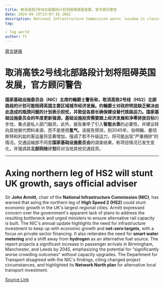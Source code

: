 ```yaml
---
title: 取消高铁2号线北部路段计划将阻碍英国发展，官方顾问警告
date: 2024-05-15T23:07:16.106Z
description: National Infrastructure Commission warns ‘window is closing’ for ministers to ensure alternative rail capacity is built
tag: 

- Tag world
author: ft
---
```


[原文链接](https://ft.com/content/fdf4c68d-d5b0-4bba-9827-a7ce6769f7bf)

# 取消高铁2号线北部路段计划将阻碍英国发展，官方顾问警告

**国家基础设施委员会（NIC）**主席约翰爵士警告称，取消**高铁2号线（HS2）**北部路段的计划可能阻碍英国主要区域城市经济发展。约翰爵士对政府明显缺乏解决由此造成的瓶颈问题的计划表示担忧，并敦促各部长确保建设替代铁路运力。**国家基础设施委员会**的年度更新强调，基础设施投资需要跟上经济发展和**净零排放目标**的步伐，重点是私人部门融资。此外，报告重申了引入**智能水表**的必要性，并建议转向其他替代燃料来源，而不是使用**氢气**。该报告预测，到2045年，伯明翰、曼彻斯特和利兹的客运量将显著增加，强调了若不升级运力，将可能出现“严重拥挤”的情况。交通运输部不同意**国家基础设施委员会**的调查结果，称项目情况已发生变化，并强调其**北部网络计划**将对当地其他交通投资。

---

# Axing northern leg of HS2 will stunt UK growth, says official adviser

Sir **John Armitt**, chair of the **National Infrastructure Commission (NIC)**, has warned that axing the northern leg of **High Speed 2 (HS2)** could stunt economic growth in the UK's largest regional cities. Armitt expressed concern over the government's apparent lack of plans to address the resulting bottleneck and urged ministers to ensure alternative rail capacity is built. The NIC's annual update highlights the need for infrastructure investment to keep up with economic growth and **net-zero targets**, with a focus on private sector financing. It also reiterates the need for **smart water metering** and a shift away from **hydrogen** as an alternative fuel source. The report projects a significant increase in passenger arrivals in Birmingham, Manchester, and Leeds by 2045, emphasizing the potential for "significantly worse crowding outcomes" without capacity upgrades. The Department for Transport disagreed with the NIC's findings, citing changed project circumstances, and highlighted its **Network North plan** for alternative local transport investment.

[Source Link](https://ft.com/content/fdf4c68d-d5b0-4bba-9827-a7ce6769f7bf)

